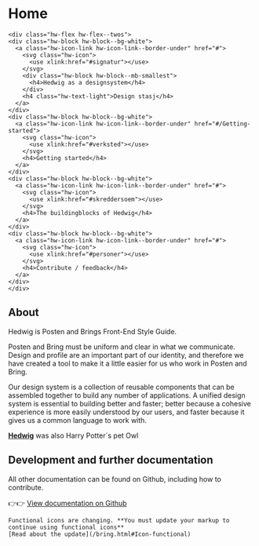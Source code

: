 # Home

```html|plain,light,noSource
<div class="hw-flex hw-flex--twos">
<div class="hw-block hw-block--bg-white">
  <a class="hw-icon-link hw-icon-link--border-under" href="#">
    <svg class="hw-icon">
      <use xlink:href="#signatur"></use>
    </svg>
    <div class="hw-block hw-block--mb-smallest">
      <h4>Hedwig as a designsystem</h4>
    </div>
    <h4 class="hw-text-light">Design stasj</h4>
  </a>
</div>
<div class="hw-block hw-block--bg-white">
  <a class="hw-icon-link hw-icon-link--border-under" href="#/Getting-started">
    <svg class="hw-icon">
      <use xlink:href="#verksted"></use>
    </svg>
    <h4>Getting started</h4>
  </a>
</div>
<div class="hw-block hw-block--bg-white">
  <a class="hw-icon-link hw-icon-link--border-under" href="#">
    <svg class="hw-icon">
      <use xlink:href="#skreddersoem"></use>
    </svg>
    <h4>The buildingblocks of Hedwig</h4>
  </a>
</div>
<div class="hw-block hw-block--bg-white">
  <a class="hw-icon-link hw-icon-link--border-under" href="#">
    <svg class="hw-icon">
      <use xlink:href="#personer"></use>
    </svg>
    <h4>Contribute / feedback</h4>
  </a>
</div>
</div>

```

## About

Hedwig is Posten and Brings Front-End Style Guide.

Posten and Bring must be uniform and clear in what we communicate. Design and profile are an important part of our identity, and therefore we have created a tool to make it a little easier for us who work in Posten and Bring.

Our design system is a collection of reusable components that can be assembled together to build any number of applications. A unified design system is essential to building better and faster; better because a cohesive experience is more easily understood by our users, and faster because it gives us a common language to work with.

[**Hedwig**](http://harrypotter.wikia.com/wiki/Hedwig) was also Harry Potter´s pet Owl

## Development and further documentation

All other documentation can be found on Github, including how to contribute.

👉👉 [View documentation on Github](https://github.com/bring/hedwig)

```hint
Functional icons are changing. **You must update your markup to continue using functional icons**
[Read about the update](/bring.html#Icon-functional)
```
